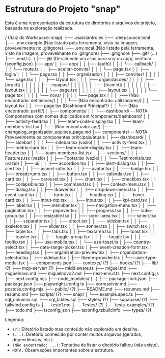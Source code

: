 # Estrutura do Projeto "snap"

Esta é uma representação da estrutura de diretórios e arquivos do projeto, baseada na exploração realizada.

/ (Raiz do Workspace: snap)
├── .assistantrules
├── .deepsource.toml
├── .env.example (Não listado pela ferramenta, visto na imagem, provavelmente no .gitignore)
├── .env.local (Não listado pela ferramenta, visto na imagem, provavelmente no .gitignore)
├── .gitignore
├── .git/ (...)
├── .next/ (...)
├── @/ (Geralmente um alias para src/ ou app/, verificar tsconfig.json)
├── app/
│   ├── app/
│   │   ├── (auth)/
│   │   │   └── callback/
│   │   │       └── route.ts
│   │   ├── aceitar-convite/
│   │   │   └── page.tsx
│   │   ├── login/
│   │   │   └── page.tsx
│   │   ├── organizador/
│   │   │   ├── convites/
│   │   │   │   └── page.tsx
│   │   │   ├── layout.tsx
│   │   │   ├── organizacoes/
│   │   │   │   ├── [orgId]/
│   │   │   │   │   ├── equipas/
│   │   │   │   │   │   └── [teamId]/
│   │   │   │   │   │       ├── layout.tsx
│   │   │   │   │   │       └── page.tsx
│   │   │   │   │   ├── layout.tsx
│   │   │   │   │   └── page.tsx
│   │   │   │   └── nova/
│   │   │   │       └── page.tsx
│   │   │   ├── (Não encontrado: definicoes/)
│   │   │   └── (Não encontrado: utilizadores/)
│   │   ├── layout.tsx
│   │   ├── page.tsx (Dashboard Principal?)
│   │   └── (Não encontrado: perfil/)
│   ├── components/
│   │   └── dashboard/  -- NOTA: Componentes com nomes duplicados em /components/dashboard/
│   │       ├── activity-feed.tsx
│   │       ├── team-code-display.tsx
│   │       └── team-members-list.tsx
│   └── (Não encontrado: api/)
├── changelog_organizador_equipes_page.md
├── components/  -- NOTA: Provavelmente os componentes principais/atuais
│   ├── dashboard/
│   │   ├── sidebar/
│   │   │   └── sidebar.tsx (vazio)
│   │   ├── activity-feed.tsx
│   │   ├── metric-card.tsx
│   │   ├── team-code-display.tsx
│   │   ├── team-header.tsx
│   │   └── team-members-list.tsx
│   ├── sections/
│   │   ├── Features.tsx (vazio)
│   │   ├── Footer.tsx (vazio)
│   │   └── Testimonials.tsx (vazio)
│   ├── ui/
│   │   ├── accordion.tsx
│   │   ├── alert-dialog.tsx
│   │   ├── alert.tsx
│   │   ├── aspect-ratio.tsx
│   │   ├── avatar.tsx
│   │   ├── badge.tsx
│   │   ├── breadcrumb.tsx
│   │   ├── button.tsx
│   │   ├── calendar.tsx
│   │   ├── card.tsx
│   │   ├── carousel.tsx
│   │   ├── chart.tsx
│   │   ├── checkbox.tsx
│   │   ├── collapsible.tsx
│   │   ├── command.tsx
│   │   ├── context-menu.tsx
│   │   ├── dialog.tsx
│   │   ├── drawer.tsx
│   │   ├── dropdown-menu.tsx
│   │   ├── event-card.tsx
│   │   ├── form.tsx
│   │   ├── heading.tsx
│   │   ├── hover-card.tsx
│   │   ├── input-otp.tsx
│   │   ├── input.tsx
│   │   ├── kpi-card.tsx
│   │   ├── label.tsx
│   │   ├── menubar.tsx
│   │   ├── navigation-menu.tsx
│   │   ├── pagination.tsx
│   │   ├── popover.tsx
│   │   ├── progress.tsx
│   │   ├── radio-group.tsx
│   │   ├── resizable.tsx
│   │   ├── scroll-area.tsx
│   │   ├── select.tsx
│   │   ├── separator.tsx
│   │   ├── sheet.tsx
│   │   ├── sidebar.tsx
│   │   ├── skeleton.tsx
│   │   ├── slider.tsx
│   │   ├── sonner.tsx
│   │   ├── switch.tsx
│   │   ├── table.tsx
│   │   ├── tabs.tsx
│   │   ├── textarea.tsx
│   │   ├── toast.tsx
│   │   ├── toaster.tsx
│   │   ├── toggle-group.tsx
│   │   ├── toggle.tsx
│   │   ├── tooltip.tsx
│   │   ├── use-mobile.tsx
│   │   └── use-toast.ts
│   ├── country-select.tsx
│   ├── date-range-picker.tsx
│   ├── event-creation-form.tsx
│   ├── heading.tsx
│   ├── organization-preview.tsx
│   ├── organization-selector.tsx
│   ├── sidebar.tsx
│   ├── theme-provider.tsx
│   └── user-type-modal.tsx
├── components.json
├── contexts/ (?)
├── hooks/ (?)
├── lib/ (?)
├── mcp-server/ (?)
├── middleware.ts
├── miguel.md
├── miguelnovo.md
├── miguelnovo2.md
├── next-env.d.ts
├── next.config.js
├── next.config.mjs
├── node_modules/ (...)
├── package-lock.json
├── package.json
├── playwright.config.ts
├── porresolver.md
├── postcss.config.mjs
├── public/ (?)
├── README.md
├── resumex.md
├── resumo.md
├── scripts/ (?)
├── snap/
│   └── example.spec.ts
├── sql_columns.sql
├── sql_tables.sql
├── styles/ (?)
├── supabase/ (?)
├── tailwind.config.ts
├── teste1.md
├── Testes/ (?)
├── tests-examples/ (?)
├── todo.md
├── tsconfig.json
├── tsconfig.tsbuildinfo
└── types/ (?)

Legenda:
- `(?)`: Diretório listado mas conteúdo não explorado em detalhe.
- `(...)`: Diretório conhecido por conter muitos arquivos (gerados, dependências, etc.).
- `(Não encontrado: ...)`: Tentativa de listar o diretório falhou (não existe).
- `NOTA:` Observações importantes sobre a estrutura. 